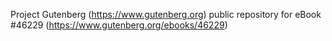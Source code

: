Project Gutenberg (https://www.gutenberg.org) public repository for eBook #46229 (https://www.gutenberg.org/ebooks/46229)
